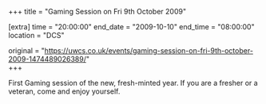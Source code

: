 +++
title = "Gaming Session on Fri 9th October 2009"

[extra]
time = "20:00:00"
end_date = "2009-10-10"
end_time = "08:00:00"
location = "DCS"

original = "https://uwcs.co.uk/events/gaming-session-on-fri-9th-october-2009-1474489026389/"    
+++

First Gaming session of the new, fresh-minted year. If you are a fresher or a veteran, come and enjoy yourself.

